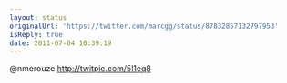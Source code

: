 ```yaml
---
layout: status
originalUrl: 'https://twitter.com/marcgg/status/87832857132797953'
isReply: true
date: 2011-07-04 10:39:19
---
```


@nmerouze  http://twitpic.com/5l1eq8
